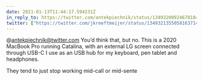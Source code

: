 ```yaml
---
date: 2021-01-13T11:44:17.594231Z
in_reply_to: https://twitter.com/antekpiechnik/status/1349320092467818497?s=21
twitter: ["https://twitter.com/jkreeftmeijer/status/1349321355058163714"]
---
```

@antekpiechnik@twitter.com You’d think that, but no. This is a 2020 MacBook Pro running Catalina, with an external LG screen connected through USB-C I use as an USB hub for my keyboard, pen tablet and headphones.

They tend to just stop working mid-call or mid-sente
